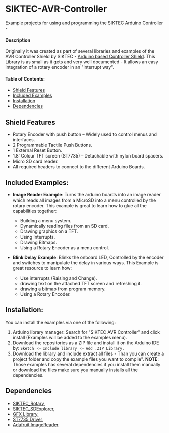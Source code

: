 # SIKTEC-AVR-Controller
Example projects for using and programming the SIKTEC Arduino Controller -

#### Description
Originally it was created as part of several libraries and examples of the AVR Controller Shield by SIKTEC - [Arduino based Controller Shield](http://siktec.net "Arduino based Controller Shield").
This Library is as small as it gets and very well documented - It allows an easy integration of a rotary encoder in an "interrupt way".

#### Table of Contents:
- [Shield Features](#shield-features)
- [Included Examples](#included-examples)
- [Installation](#installation)
- [Dependencies](#dependencies)

## Shield Features
 - Rotary Encoder with push button – Widely used to control menus and interfaces.
 - 2 Programmable Tactile Push Buttons.
 - 1 External Reset Button.
 - 1.8’ Colour TFT screen (ST7735) – Detachable with nylon board spacers.
 - Micro SD card reader.
 - All required headers to connect to the different Arduino Boards.

## Included Examples:
 - **Image Reader Example**: Turns the arduino boards into an image reader which reads all images from a MicroSD into a menu controlled by the rotary encoder. This example is great to learn how to glue all the capabilities together:
    - Building a menu system.
    - Dynamically reading files from an SD card.
	- Drawing graphics on a TFT.
	- Using Interrupts.
	- Drawing Bitmaps.
	- Using a Rotary Encoder as a menu control.

- **Blink Delay Example**: Blinks the onboard LED, Controlled by the encoder and switches to manipulate the delay in various ways. This Example is great resource to learn how:
	- Use interrupts (Raising and Change).
	- drawing text on the attached TFT screen and refreshing it.
	- drawing a bitmap from program memory.
	- Using a Rotary Encoder.

## Installation:
You can install the examples via one of the following:
1. Arduino library manager: Search for "SIKTEC AVR Controller" and click install  (Examples will be added to the examples menu).
2. Download the repositories as a ZIP file and install it on the Arduino IDE by:
	`Sketch -> Include library -> Add .ZIP Library.`
3. Download the library and include extract all files - Than you can create a project folder and copy the example files you want to compile".
**NOTE**: Those examples has several dependencies if you install them manually or download the files make sure you manually installs all the dependencies.

## Dependencies
 - [SIKTEC_Rotary](https://github.com/siktec-lab/SIK-Rotary-Encoder "SIKTEC Rotary Library"),
 - [SIKTEC_SDExplorer](https://github.com/siktec-lab/SIKTEC-SdExplore "SIKTEC_SDExplorer"),
 - [GFX Library,](https://github.com/adafruit/Adafruit-GFX-Library "Adafruit GFX Library,")
 - [ST7735 Driver](https://github.com/adafruit/Adafruit-ST7735-Library "Adafruit_ST7735"),
 - [Adafruit ImageReader](https://github.com/adafruit/Adafruit_ImageReader "Adafruit ImageReader")